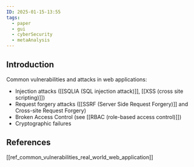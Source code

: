 ```yaml
---
ID: 2025-01-15-13:55
tags:
  - paper
  - gui
  - cyberSecurity
  - metaAnalysis
---
```

## Introduction

Common vulnerabilities and attacks in web applications:
- Injection attacks ([[SQLIA (SQL injection attack)]], [[XSS (cross site scripting)]])
- Request forgery attacks ([[SSRF (Server Side Request Forgery)]] and Cross-site Request Forgery)
- Broken Access Control (see [[RBAC (role-based access control)]])
- Cryptographic failures

## References
[[ref_common_vulnerabilities_real_world_web_application]]